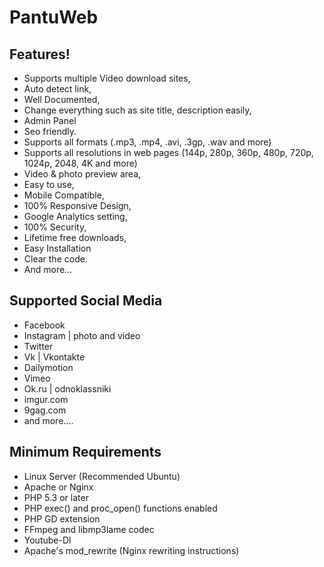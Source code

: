# PantuWeb

## Features!
- Supports multiple Video download sites,
- Auto detect link,
- Well Documented,
- Change everything such as site title, description easily,
- Admin Panel
- Seo friendly.
- Supports all formats (.mp3, .mp4, .avi, .3gp, .wav and more)
- Supports all resolutions in web pages (144p, 280p, 360p, 480p, 720p, 1024p, 2048, 4K and more)
- Video & photo preview area,
- Easy to use,
- Mobile Compatible,
- 100% Responsive Design,
- Google Analytics setting,
- 100% Security,
- Lifetime free downloads,
- Easy Installation
- Clear the code.
- And more…


## Supported Social Media
- Facebook
- Instagram | photo and video
- Twitter
- Vk | Vkontakte
- Dailymotion
- Vimeo
- Ok.ru | odnoklassniki
- imgur.com
- 9gag.com
- and more….


## Minimum Requirements
- Linux Server (Recommended Ubuntu)
- Apache or Nginx
- PHP 5.3 or later
- PHP exec() and proc_open() functions enabled
- PHP GD extension
- FFmpeg and libmp3lame codec
- Youtube-Dl
- Apache's mod_rewrite (Nginx rewriting instructions)
